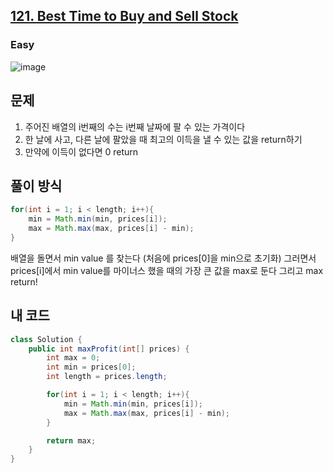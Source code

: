 <h2><a href="https://leetcode.com/problems/best-time-to-buy-and-sell-stock">121. Best Time to Buy and Sell Stock</a></h2><h3>Easy</h3>

![image](https://github.com/user-attachments/assets/aba39efe-725c-43d5-abb1-bdbd08e19e9e)

## 문제
1. 주어진 배열의 i번째의 수는 i번째 날짜에 팔 수 있는 가격이다
2. 한 날에 사고, 다른 날에 팔았을 때 최고의 이득을 낼 수 있는 값을 return하기
3. 만약에 이득이 없다면 0 return

## 풀이 방식
```java
for(int i = 1; i < length; i++){
    min = Math.min(min, prices[i]);
    max = Math.max(max, prices[i] - min);
}
```
배열을 돌면서 min value 를 찾는다 (처음에 prices[0]을 min으로 초기화)
그러면서 prices[i]에서 min value를 마이너스 했을 때의 가장 큰 값을 max로 둔다
그리고 max return!

## 내 코드
```java
class Solution {
    public int maxProfit(int[] prices) {
        int max = 0;
        int min = prices[0];
        int length = prices.length;

        for(int i = 1; i < length; i++){
            min = Math.min(min, prices[i]);
            max = Math.max(max, prices[i] - min);
        }

        return max;
    }
}
```
